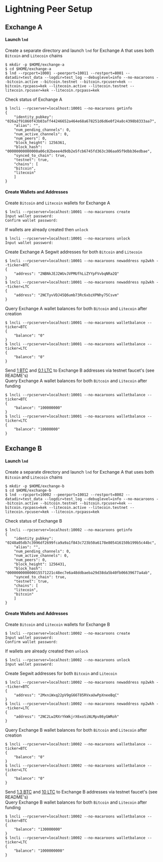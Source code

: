 # Lightning Peer Setup

## Exchange A

#### Launch `lnd`
Create a separate directory and launch `lnd` for Exchange A that uses both `Bitcoin` and `Litecoin` chains
```shell
$ mkdir -p $HOME/exchange-a
$ cd $HOME/exchange-a
$ lnd --rpcport=10001 --peerport=10011 --restport=8001 --datadir=test_data --logdir=test_log --debuglevel=info --no-macaroons --bitcoin.active --bitcoin.testnet --bitcoin.rpcuser=kek --bitcoin.rpcpass=kek --litecoin.active --litecoin.testnet --litecoin.rpcuser=kek --litecoin.rpcpass=kek
```

Check status of Exchange A
```shell
$ lncli --rpcserver=localhost:10001 --no-macaroons getinfo
{
    "identity_pubkey": "026a2f91860f43b03aff44246652a464e68a678251d6d6e0f24a8c4398b8333aa7",
    "alias": "",
    "num_pending_channels": 0,
    "num_active_channels": 0,
    "num_peers": 0,
    "block_height": 1256361,
    "block_hash": "00000000000000a06c82beee4d9db2e5fcb6745fd363c386aa95f9dbb36edbae",
    "synced_to_chain": true,
    "testnet": true,
    "chains": [
	"bitcoin",
	"litecoin"
    ]
}
```

#### Create Wallets and Addresses
Create `Bitcoin` and `Litecoin` wallets for Exchange A
```shell
$ lncli --rpcserver=localhost:10001 --no-macaroons create
Input wallet password: 
Confirm wallet password: 
```

If wallets are already created then `unlock`
```shell
$ lncli --rpcserver=localhost:10001 --no-macaroons unlock
Input wallet password:
```

Create Exchange A Segwit addresses for both `Bitcoin` and `Litecoin`
```shell
$ lncli --rpcserver=localhost:10001 --no-macaroons newaddress np2wkh --ticker=BTC
{
    "address": "2NBNkJEJ2WUvJVPMUfhLiZYYpFVvbqNRa2Q"
}
$ lncli --rpcserver=localhost:10001 --no-macaroons newaddress np2wkh --ticker=LTC
{
    "address": "2NCTyvVDJ45Q6umb73Rc6xbzXPNhy75Csvm"
}
```

Query Exchange A wallet balances for both `Bitcoin` and `Litecoin` after creation
```shell
$ lncli --rpcserver=localhost:10001 --no-macaroons walletbalance --ticker=BTC
{
    "balance": "0"
}
$ lncli --rpcserver=localhost:10001 --no-macaroons walletbalance --ticker=LTC
{
    "balance": "0"
}
```

Send [1 BTC](https://www.blocktrail.com/tBTC/tx/51b7ed93da1f2290d1efde8c49bcabbb893fff02bc68a0424b44a2b938834eb9) and [0.1 LTC](https://chain.so/tx/LTCTEST/c37668cadc7fcf5b5c7b5fdb311dfa22dacf0e233bc14390b0ccff2a382aa4b6) to Exchange B addresses via testnet faucet's (see README's)  
Query Exchange A wallet balances for both `Bitcoin` and `Litecoin` after funding
```shell
$ lncli --rpcserver=localhost:10001 --no-macaroons walletbalance --ticker=BTC
{
    "balance": "100000000"
}
$ lncli --rpcserver=localhost:10001 --no-macaroons walletbalance --ticker=LTC
{
    "balance": "10000000"
}
```



## Exchange B

#### Launch `lnd`
Create a separate directory and launch `lnd` for Exchange A that uses both `Bitcoin` and `Litecoin` chains
```shell
$ mkdir -p $HOME/exchange-b
$ cd $HOME/exchange-b
$ lnd --rpcport=10002 --peerport=10012 --restport=8002 --datadir=test_data --logdir=test_log --debuglevel=info --no-macaroons --bitcoin.active --bitcoin.testnet --bitcoin.rpcuser=kek --bitcoin.rpcpass=kek --litecoin.active --litecoin.testnet --litecoin.rpcuser=kek --litecoin.rpcpass=kek
```

Check status of Exchange B
```shell
$ lncli --rpcserver=localhost:10002 --no-macaroons getinfo
{
    "identity_pubkey": "0248a05db7c3996df2699fca9a9a1f843c723b50a6178e805416150b199b5c44bc",
    "alias": "",
    "num_pending_channels": 0,
    "num_active_channels": 0,
    "num_peers": 0,
    "block_height": 1256431,
    "block_hash": "000000000000015571221c48ec7e6a48ddbaeba29d38da5b40fb06639677a4ab",
    "synced_to_chain": true,
    "testnet": true,
    "chains": [
	"litecoin",
	"bitcoin"
    ]
}
```

#### Create Wallets and Addresses
Create `Bitcoin` and `Litecoin` wallets for Exchange B
```shell
$ lncli --rpcserver=localhost:10002 --no-macaroons create
Input wallet password: 
Confirm wallet password: 
```

If wallets are already created then `unlock`
```shell
$ lncli --rpcserver=localhost:10002 --no-macaroons unlock
Input wallet password:
```

Create Segwit addresses for both `Bitcoin` and `Litecoin`
```shell
$ lncli --rpcserver=localhost:10002 --no-macaroons newaddress np2wkh --ticker=BTC
{
    "address": "2MxniWxq22pV9gG66T85RVxaUwPpXneeBqC"
}
$ lncli --rpcserver=localhost:10002 --no-macaroons newaddress np2wkh --ticker=LTC
{
    "address": "2NC2Lw2RXrYkWkjrX6xoSiNLMpv86yGWRoh"
}

```

Query Exchange B wallet balances for both `Bitcoin` and `Litecoin` after creation
```shell
$ lncli --rpcserver=localhost:10002 --no-macaroons walletbalance --ticker=BTC
{
    "balance": "0"
}
$ lncli --rpcserver=localhost:10002 --no-macaroons walletbalance --ticker=LTC
{
    "balance": "0"
}
```

Send [1.3 BTC](https://www.blocktrail.com/tBTC/tx/a2fff08b81c87e7199f829a402697889ebba7e8d3ea8a895035250cb39622d35) and [10 LTC](https://chain.so/tx/LTCTEST/ee256273cd1f1d88f3d0c1f23cfc2a6dbafa2739e3b4870bd32b2421e30f44ad) to Exchange B addresses via testnet faucet's (see README's)  
Query Exchange B wallet balances for both `Bitcoin` and `Litecoin` after funding
```shell
$ lncli --rpcserver=localhost:10002 --no-macaroons walletbalance --ticker=BTC
{
    "balance": "130000000"
}
$ lncli --rpcserver=localhost:10002 --no-macaroons walletbalance --ticker=LTC
{
    "balance": "1000000000"
}

```
